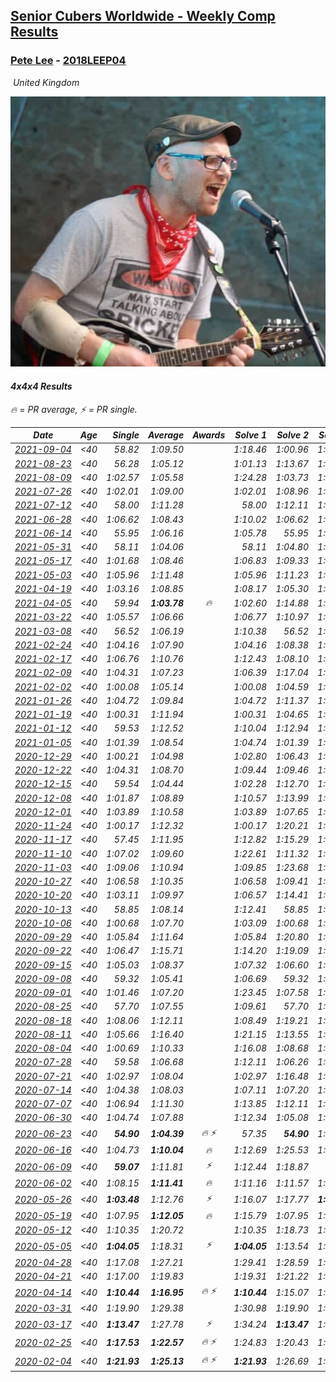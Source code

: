 <style>table {white-space: nowrap;}</style>
<link rel="stylesheet" type="text/css" href="/scw-comp/css/flags.css" />

## [Senior Cubers Worldwide - Weekly Comp Results](/scw-comp/results/)
### [Pete Lee](README.md) - [2018LEEP04](https://www.worldcubeassociation.org/persons/2018LEEP04?event=444)

<i class="flag flag-GB" />&nbsp;United Kingdom

![Pete Lee](1574700550.jpg)

#### 4x4x4 Results

<span style="white-space: nowrap;">🔥 = PR average</span>, <span style="white-space: nowrap;">⚡ = PR single</span>.

| Date | Age | Single | Average | Awards | Solve 1 | Solve 2 | Solve 3 | Solve 4 | Solve 5 | Video |
| :--: | :--: | --: | --: | :--: | --: | --: | --: | --: | --: | :-- |
| [2021-09-04](../../results/2021-09-04/444.md) | <40 | 58.82 | 1:09.50 |  | 1:18.46 | 1:00.96 | 1:15.09 | 1:12.45 | 58.82 | [Desktop](https://www.facebook.com/events/899313470960376/permalink/903626163862440) / [Mobile](https://m.facebook.com/events/899313470960376?view=permalink&id=903626163862440) |
| [2021-08-23](../../results/2021-08-23/444.md) | <40 | 56.28 | 1:05.12 |  | 1:01.13 | 1:13.67 | 1:05.36 | 1:08.86 | 56.28 | [Desktop](https://www.facebook.com/events/1108693076205590/permalink/1117604428647788) / [Mobile](https://m.facebook.com/events/1108693076205590?view=permalink&id=1117604428647788) |
| [2021-08-09](../../results/2021-08-09/444.md) | <40 | 1:02.57 | 1:05.58 |  | 1:24.28 | 1:03.73 | 1:02.57 | 1:08.63 | 1:04.37 | [Desktop](https://www.facebook.com/events/2863148610663733/permalink/2872155406429720) / [Mobile](https://m.facebook.com/events/2863148610663733?view=permalink&id=2872155406429720) |
| [2021-07-26](../../results/2021-07-26/444.md) | <40 | 1:02.01 | 1:09.00 |  | 1:02.01 | 1:08.96 | 1:17.39 | 1:13.09 | 1:04.96 | [Desktop](https://www.facebook.com/events/210838191047415/permalink/220265066771394) / [Mobile](https://m.facebook.com/events/210838191047415?view=permalink&id=220265066771394) |
| [2021-07-12](../../results/2021-07-12/444.md) | <40 | 58.00 | 1:11.28 |  | 58.00 | 1:12.11 | 1:16.15 | 1:12.75 | 1:08.97 | [Desktop](https://www.facebook.com/events/3019269651530977/permalink/3034396500018292) / [Mobile](https://m.facebook.com/events/3019269651530977?view=permalink&id=3034396500018292) |
| [2021-06-28](../../results/2021-06-28/444.md) | <40 | 1:06.62 | 1:08.43 |  | 1:10.02 | 1:06.62 | 1:06.62 | 1:08.65 | 1:13.27 | [Desktop](https://www.facebook.com/events/248738199926629/permalink/253937302740052) / [Mobile](https://m.facebook.com/events/248738199926629?view=permalink&id=253937302740052) |
| [2021-06-14](../../results/2021-06-14/444.md) | <40 | 55.95 | 1:06.16 |  | 1:05.78 | 55.95 | 1:13.11 | 1:02.01 | 1:10.70 | [Desktop](https://www.facebook.com/events/833966864162581/permalink/842109153348352) / [Mobile](https://m.facebook.com/events/833966864162581?view=permalink&id=842109153348352) |
| [2021-05-31](../../results/2021-05-31/444.md) | <40 | 58.11 | 1:04.06 |  | 58.11 | 1:04.80 | 1:06.08 | 1:01.31 | 1:11.14 | [Desktop](https://www.facebook.com/events/1677723082618127/permalink/1686040181786417) / [Mobile](https://m.facebook.com/events/1677723082618127?view=permalink&id=1686040181786417) |
| [2021-05-17](../../results/2021-05-17/444.md) | <40 | 1:01.68 | 1:08.46 |  | 1:06.83 | 1:09.33 | 1:14.92 | 1:01.68 | 1:09.22 | [Desktop](https://www.facebook.com/events/373354890741855/permalink/377512433659434) / [Mobile](https://m.facebook.com/events/373354890741855?view=permalink&id=377512433659434) |
| [2021-05-03](../../results/2021-05-03/444.md) | <40 | 1:05.96 | 1:11.48 |  | 1:05.96 | 1:11.23 | 1:11.94 | 1:11.27 | 1:13.94 | [Desktop](https://www.facebook.com/events/158701836186375/permalink/166337698756122) / [Mobile](https://m.facebook.com/events/158701836186375?view=permalink&id=166337698756122) |
| [2021-04-19](../../results/2021-04-19/444.md) | <40 | 1:03.16 | 1:08.85 |  | 1:08.17 | 1:05.30 | 1:13.09 | 1:16.61 | 1:03.16 | [Desktop](https://www.facebook.com/events/1009195762821458/permalink/1017226465351721) / [Mobile](https://m.facebook.com/events/1009195762821458?view=permalink&id=1017226465351721) |
| [2021-04-05](../../results/2021-04-05/444.md) | <40 | 59.94 | **1:03.78** | 🔥 | 1:02.60 | 1:14.88 | 1:02.76 | 1:05.99 | 59.94 | [Desktop](https://www.facebook.com/events/2619499895016321/permalink/2624215264544784) / [Mobile](https://m.facebook.com/events/2619499895016321?view=permalink&id=2624215264544784) |
| [2021-03-22](../../results/2021-03-22/444.md) | <40 | 1:05.57 | 1:06.66 |  | 1:06.77 | 1:10.97 | 1:07.49 | 1:05.57 | 1:05.72 | [Desktop](https://www.facebook.com/events/2537500386546221/permalink/2541297586166501) / [Mobile](https://m.facebook.com/events/2537500386546221?view=permalink&id=2541297586166501) |
| [2021-03-08](../../results/2021-03-08/444.md) | <40 | 56.52 | 1:06.19 |  | 1:10.38 | 56.52 | 1:01.99 | 1:06.21 | 1:27.99 | [Desktop](https://www.facebook.com/events/161142189072151/permalink/166848628501507) / [Mobile](https://m.facebook.com/events/161142189072151?view=permalink&id=166848628501507) |
| [2021-02-24](../../results/2021-02-24/444.md) | <40 | 1:04.16 | 1:07.90 |  | 1:04.16 | 1:08.38 | 1:06.39 | 1:08.93 | 1:14.84 | [Desktop](https://www.facebook.com/events/256148192722702/permalink/259416769062511) / [Mobile](https://m.facebook.com/events/256148192722702?view=permalink&id=259416769062511) |
| [2021-02-17](../../results/2021-02-17/444.md) | <40 | 1:06.76 | 1:10.76 |  | 1:12.43 | 1:08.10 | 1:12.92 | 1:06.76 | 1:11.76 | [Desktop](https://www.facebook.com/events/1341827372862028/permalink/1343320182712747) / [Mobile](https://m.facebook.com/events/1341827372862028?view=permalink&id=1343320182712747) |
| [2021-02-09](../../results/2021-02-09/444.md) | <40 | 1:04.31 | 1:07.23 |  | 1:06.39 | 1:17.04 | 1:04.31 | 1:05.43 | 1:09.87 | [Desktop](https://www.facebook.com/events/1072787469872680/permalink/1075037299647697) / [Mobile](https://m.facebook.com/events/1072787469872680?view=permalink&id=1075037299647697) |
| [2021-02-02](../../results/2021-02-02/444.md) | <40 | 1:00.08 | 1:05.14 |  | 1:00.08 | 1:04.59 | 1:09.55 | 1:03.40 | 1:07.42 | [Desktop](https://www.facebook.com/events/419241732746821/permalink/421025732568421) / [Mobile](https://m.facebook.com/events/419241732746821?view=permalink&id=421025732568421) |
| [2021-01-26](../../results/2021-01-26/444.md) | <40 | 1:04.72 | 1:09.84 |  | 1:04.72 | 1:11.37 | 1:07.02 | 1:11.14 | DNF | [Desktop](https://www.facebook.com/events/886756952081472/permalink/888942635196237) / [Mobile](https://m.facebook.com/events/886756952081472?view=permalink&id=888942635196237) |
| [2021-01-19](../../results/2021-01-19/444.md) | <40 | 1:00.31 | 1:11.94 |  | 1:00.31 | 1:04.65 | 1:08.97 | DNF | 1:22.19 | [Desktop](https://www.facebook.com/events/801984480354340/permalink/803477243538397) / [Mobile](https://m.facebook.com/events/801984480354340?view=permalink&id=803477243538397) |
| [2021-01-12](../../results/2021-01-12/444.md) | <40 | 59.53 | 1:12.52 |  | 1:10.04 | 1:12.94 | 1:14.57 | 59.53 | 1:16.53 | [Desktop](https://www.facebook.com/events/412251730086008/permalink/414031893241325) / [Mobile](https://m.facebook.com/events/412251730086008?view=permalink&id=414031893241325) |
| [2021-01-05](../../results/2021-01-05/444.md) | <40 | 1:01.39 | 1:08.54 |  | 1:04.74 | 1:01.39 | 1:13.55 | 1:07.33 | 1:14.80 | [Desktop](https://www.facebook.com/events/438895340619582/permalink/441040477071735) / [Mobile](https://m.facebook.com/events/438895340619582?view=permalink&id=441040477071735) |
| [2020-12-29](../../results/2020-12-29/444.md) | <40 | 1:00.21 | 1:04.98 |  | 1:02.80 | 1:06.43 | 1:05.72 | 1:00.21 | 1:17.51 | [Desktop](https://www.facebook.com/events/1086076581855919/permalink/1088779111585666) / [Mobile](https://m.facebook.com/events/1086076581855919?view=permalink&id=1088779111585666) |
| [2020-12-22](../../results/2020-12-22/444.md) | <40 | 1:04.31 | 1:08.70 |  | 1:09.44 | 1:09.46 | 1:07.19 | 1:04.31 | 1:20.84 | [Desktop](https://www.facebook.com/events/202563571576862/permalink/204604308039455) / [Mobile](https://m.facebook.com/events/202563571576862?view=permalink&id=204604308039455) |
| [2020-12-15](../../results/2020-12-15/444.md) | <40 | 59.54 | 1:04.44 |  | 1:02.28 | 1:12.70 | 1:07.13 | 1:03.92 | 59.54 | [Desktop](https://www.facebook.com/events/380879093195746/permalink/384339859516336) / [Mobile](https://m.facebook.com/events/380879093195746?view=permalink&id=384339859516336) |
| [2020-12-08](../../results/2020-12-08/444.md) | <40 | 1:01.87 | 1:08.89 |  | 1:10.57 | 1:13.99 | 1:01.87 | 1:06.82 | 1:09.28 | [Desktop](https://www.facebook.com/events/209111367450307/permalink/211751080519669) / [Mobile](https://m.facebook.com/events/209111367450307?view=permalink&id=211751080519669) |
| [2020-12-01](../../results/2020-12-01/444.md) | <40 | 1:03.89 | 1:10.58 |  | 1:03.89 | 1:07.65 | 1:11.65 | 1:12.43 | 1:12.57 | [Desktop](https://www.facebook.com/events/1067911153659963/permalink/1070698346714577) / [Mobile](https://m.facebook.com/events/1067911153659963?view=permalink&id=1070698346714577) |
| [2020-11-24](../../results/2020-11-24/444.md) | <40 | 1:00.17 | 1:12.32 |  | 1:00.17 | 1:20.21 | 1:13.00 | 1:08.59 | 1:15.37 | [Desktop](https://www.facebook.com/events/383885642947563/permalink/387160735953387) / [Mobile](https://m.facebook.com/events/383885642947563?view=permalink&id=387160735953387) |
| [2020-11-17](../../results/2020-11-17/444.md) | <40 | 57.45 | 1:11.95 |  | 1:12.82 | 1:15.29 | 1:07.73 | 57.45 | 1:19.97 | [Desktop](https://www.facebook.com/events/385577379164063/permalink/388245622230572) / [Mobile](https://m.facebook.com/events/385577379164063?view=permalink&id=388245622230572) |
| [2020-11-10](../../results/2020-11-10/444.md) | <40 | 1:07.02 | 1:09.60 |  | 1:22.61 | 1:11.32 | 1:07.02 | 1:07.21 | 1:10.28 | [Desktop](https://www.facebook.com/events/2956286364603224/permalink/2962447210653806) / [Mobile](https://m.facebook.com/events/2956286364603224?view=permalink&id=2962447210653806) |
| [2020-11-03](../../results/2020-11-03/444.md) | <40 | 1:09.06 | 1:10.94 |  | 1:09.85 | 1:23.68 | 1:11.93 | 1:11.03 | 1:09.06 | [Desktop](https://www.facebook.com/events/391709741873523/permalink/396196594758171) / [Mobile](https://m.facebook.com/events/391709741873523?view=permalink&id=396196594758171) |
| [2020-10-27](../../results/2020-10-27/444.md) | <40 | 1:06.58 | 1:10.35 |  | 1:06.58 | 1:09.41 | 1:17.48 | 1:14.76 | 1:06.88 | [Desktop](https://www.facebook.com/events/1621959871298390/permalink/1626846787476365) / [Mobile](https://m.facebook.com/events/1621959871298390?view=permalink&id=1626846787476365) |
| [2020-10-20](../../results/2020-10-20/444.md) | <40 | 1:03.11 | 1:09.97 |  | 1:06.57 | 1:14.41 | 1:15.29 | 1:08.93 | 1:03.11 | [Desktop](https://www.facebook.com/events/758279974902955/permalink/762416451155974) / [Mobile](https://m.facebook.com/events/758279974902955?view=permalink&id=762416451155974) |
| [2020-10-13](../../results/2020-10-13/444.md) | <40 | 58.85 | 1:08.14 |  | 1:12.41 | 58.85 | 1:07.08 | 1:08.92 | 1:08.41 | [Desktop](https://www.facebook.com/events/746942356162446/permalink/751521159037899) / [Mobile](https://m.facebook.com/events/746942356162446?view=permalink&id=751521159037899) |
| [2020-10-06](../../results/2020-10-06/444.md) | <40 | 1:00.68 | 1:07.70 |  | 1:03.09 | 1:00.68 | 1:08.34 | 1:11.68 | DNF | [Desktop](https://www.facebook.com/events/2766581680255939/permalink/2771428273104613) / [Mobile](https://m.facebook.com/events/2766581680255939?view=permalink&id=2771428273104613) |
| [2020-09-29](../../results/2020-09-29/444.md) | <40 | 1:05.84 | 1:11.64 |  | 1:05.84 | 1:20.80 | 1:10.79 | 1:17.73 | 1:06.41 | [Desktop](https://www.facebook.com/events/427181104911253/permalink/430133827949314) / [Mobile](https://m.facebook.com/events/427181104911253?view=permalink&id=430133827949314) |
| [2020-09-22](../../results/2020-09-22/444.md) | <40 | 1:06.47 | 1:15.71 |  | 1:14.20 | 1:19.09 | 1:06.47 | 1:23.57 | 1:13.85 | [Desktop](https://www.facebook.com/events/342541897161786/permalink/345616436854332) / [Mobile](https://m.facebook.com/events/342541897161786?view=permalink&id=345616436854332) |
| [2020-09-15](../../results/2020-09-15/444.md) | <40 | 1:05.03 | 1:08.37 |  | 1:07.32 | 1:06.60 | 1:05.03 | 1:11.20 | 1:12.65 | [Desktop](https://www.facebook.com/events/655903882008117/permalink/659128131685692) / [Mobile](https://m.facebook.com/events/655903882008117?view=permalink&id=659128131685692) |
| [2020-09-08](../../results/2020-09-08/444.md) | <40 | 59.32 | 1:05.41 |  | 1:06.69 | 59.32 | 1:01.63 | 1:07.92 | 1:14.59 | [Desktop](https://www.facebook.com/events/342884623427933/permalink/346254989757563) / [Mobile](https://m.facebook.com/events/342884623427933?view=permalink&id=346254989757563) |
| [2020-09-01](../../results/2020-09-01/444.md) | <40 | 1:01.46 | 1:07.20 |  | 1:23.45 | 1:07.58 | 1:07.75 | 1:06.28 | 1:01.46 | [Desktop](https://www.facebook.com/events/987180995036806/permalink/990190201402552) / [Mobile](https://m.facebook.com/events/987180995036806?view=permalink&id=990190201402552) |
| [2020-08-25](../../results/2020-08-25/444.md) | <40 | 57.70 | 1:07.55 |  | 1:09.61 | 57.70 | 1:04.91 | 1:10.98 | 1:08.12 | [Desktop](https://www.facebook.com/events/375269430142971/permalink/378769293126318) / [Mobile](https://m.facebook.com/events/375269430142971?view=permalink&id=378769293126318) |
| [2020-08-18](../../results/2020-08-18/444.md) | <40 | 1:08.06 | 1:12.11 |  | 1:08.49 | 1:19.21 | 1:14.90 | 1:12.95 | 1:08.06 | [Desktop](https://www.facebook.com/events/3231806576868309/permalink/3243147095734257) / [Mobile](https://m.facebook.com/events/3231806576868309?view=permalink&id=3243147095734257) |
| [2020-08-11](../../results/2020-08-11/444.md) | <40 | 1:05.66 | 1:16.40 |  | 1:21.15 | 1:13.55 | 1:14.50 | 1:05.66 | DNF | [Desktop](https://www.facebook.com/events/1112228215845470/permalink/1117010005367291) / [Mobile](https://m.facebook.com/events/1112228215845470?view=permalink&id=1117010005367291) |
| [2020-08-04](../../results/2020-08-04/444.md) | <40 | 1:00.69 | 1:10.33 |  | 1:16.08 | 1:08.68 | 1:20.26 | 1:00.69 | 1:06.24 | [Desktop](https://www.facebook.com/events/770016233779888/permalink/773921030056075) / [Mobile](https://m.facebook.com/events/770016233779888?view=permalink&id=773921030056075) |
| [2020-07-28](../../results/2020-07-28/444.md) | <40 | 59.58 | 1:06.68 |  | 1:12.11 | 1:06.26 | 1:08.12 | 59.58 | 1:05.66 | [Desktop](https://www.facebook.com/events/299658408049797/permalink/303863320962639) / [Mobile](https://m.facebook.com/events/299658408049797?view=permalink&id=303863320962639) |
| [2020-07-21](../../results/2020-07-21/444.md) | <40 | 1:02.97 | 1:08.04 |  | 1:02.97 | 1:16.48 | 1:03.60 | 1:12.20 | 1:08.32 | [Desktop](https://www.facebook.com/events/3081159145282455/permalink/3097231517008551) / [Mobile](https://m.facebook.com/events/3081159145282455?view=permalink&id=3097231517008551) |
| [2020-07-14](../../results/2020-07-14/444.md) | <40 | 1:04.38 | 1:08.03 |  | 1:07.11 | 1:07.20 | 1:21.18 | 1:04.38 | 1:09.77 | [Desktop](https://www.facebook.com/events/2729568740635198/permalink/2731322673793138) / [Mobile](https://m.facebook.com/events/2729568740635198?view=permalink&id=2731322673793138) |
| [2020-07-07](../../results/2020-07-07/444.md) | <40 | 1:06.94 | 1:11.30 |  | 1:13.85 | 1:12.11 | 1:06.94 | 1:10.95 | 1:10.85 | [Desktop](https://www.facebook.com/events/307625317040136/permalink/309724146830253) / [Mobile](https://m.facebook.com/events/307625317040136?view=permalink&id=309724146830253) |
| [2020-06-30](../../results/2020-06-30/444.md) | <40 | 1:04.74 | 1:07.88 |  | 1:12.34 | 1:05.08 | 1:04.74 | 1:06.23 | 1:28.91 | [Desktop](https://www.facebook.com/events/284746466306313/permalink/287495892698037) / [Mobile](https://m.facebook.com/events/284746466306313?view=permalink&id=287495892698037) |
| [2020-06-23](../../results/2020-06-23/444.md) | <40 | **54.90** | **1:04.39** | 🔥 ⚡ | 57.35 | **54.90** | 1:02.22 | 1:13.61 | 1:16.18 | [Desktop](https://www.facebook.com/events/268636114456043/permalink/270820800904241) / [Mobile](https://m.facebook.com/events/268636114456043?view=permalink&id=270820800904241) |
| [2020-06-16](../../results/2020-06-16/444.md) | <40 | 1:04.73 | **1:10.04** | 🔥 | 1:12.69 | 1:25.53 | 1:05.41 | 1:12.01 | 1:04.73 | [Desktop](https://www.facebook.com/events/256188575607890/permalink/258410475385700) / [Mobile](https://m.facebook.com/events/256188575607890?view=permalink&id=258410475385700) |
| [2020-06-09](../../results/2020-06-09/444.md) | <40 | **59.07** | 1:11.81 | ⚡ | 1:12.44 | 1:18.87 | **59.07** | 1:10.70 | 1:12.28 | [Desktop](https://www.facebook.com/events/1130228284009045/permalink/1132826750415865) / [Mobile](https://m.facebook.com/events/1130228284009045?view=permalink&id=1132826750415865) |
| [2020-06-02](../../results/2020-06-02/444.md) | <40 | 1:08.15 | **1:11.41** | 🔥 | 1:11.16 | 1:11.57 | 1:08.15 | 2:17.35 | 1:11.49 | [Desktop](https://www.facebook.com/events/573401076937046/permalink/576122943331526) / [Mobile](https://m.facebook.com/events/573401076937046?view=permalink&id=576122943331526) |
| [2020-05-26](../../results/2020-05-26/444.md) | <40 | **1:03.48** | 1:12.76 | ⚡ | 1:16.07 | 1:17.77 | **1:03.48** | 1:25.19 | 1:04.43 | [Desktop](https://www.facebook.com/events/637852836799991/permalink/639823749936233) / [Mobile](https://m.facebook.com/events/637852836799991?view=permalink&id=639823749936233) |
| [2020-05-19](../../results/2020-05-19/444.md) | <40 | 1:07.95 | **1:12.05** | 🔥 | 1:15.79 | 1:07.95 | 1:09.74 | 1:10.61 | 1:45.26 | [Desktop](https://www.facebook.com/events/201300894172579/permalink/203097117326290) / [Mobile](https://m.facebook.com/events/201300894172579?view=permalink&id=203097117326290) |
| [2020-05-12](../../results/2020-05-12/444.md) | <40 | 1:10.35 | 1:20.72 |  | 1:10.35 | 1:18.73 | 1:18.72 | 1:24.70 | 1:25.47 | [Desktop](https://www.facebook.com/events/276138643524223/permalink/280314056440015) / [Mobile](https://m.facebook.com/events/276138643524223?view=permalink&id=280314056440015) |
| [2020-05-05](../../results/2020-05-05/444.md) | <40 | **1:04.05** | 1:18.31 | ⚡ | **1:04.05** | 1:13.54 | 1:18.71 | 1:22.67 | 1:35.39 | [Desktop](https://www.facebook.com/events/557526585195168/permalink/559799351634558) / [Mobile](https://m.facebook.com/events/557526585195168?view=permalink&id=559799351634558) |
| [2020-04-28](../../results/2020-04-28/444.md) | <40 | 1:17.08 | 1:27.21 |  | 1:29.41 | 1:28.59 | 1:29.92 | 1:17.08 | 1:23.63 | [Desktop](https://www.facebook.com/events/543220986391837/permalink/545139229533346) / [Mobile](https://m.facebook.com/events/543220986391837?view=permalink&id=545139229533346) |
| [2020-04-21](../../results/2020-04-21/444.md) | <40 | 1:17.00 | 1:19.83 |  | 1:19.31 | 1:21.22 | 1:22.71 | 1:17.00 | 1:18.95 | [Desktop](https://www.facebook.com/events/538096063773916/permalink/540558113527711) / [Mobile](https://m.facebook.com/events/538096063773916?view=permalink&id=540558113527711) |
| [2020-04-14](../../results/2020-04-14/444.md) | <40 | **1:10.44** | **1:16.95** | 🔥 ⚡ | **1:10.44** | 1:15.07 | 1:18.39 | 1:22.21 | 1:17.40 | [Desktop](https://www.facebook.com/events/1400953806773430/permalink/1405527432982734) / [Mobile](https://m.facebook.com/events/1400953806773430?view=permalink&id=1405527432982734) |
| [2020-03-31](../../results/2020-03-31/444.md) | <40 | 1:19.90 | 1:29.38 |  | 1:30.98 | 1:19.90 | 1:31.94 | 1:25.23 | 1:40.56 | [Desktop](https://www.facebook.com/events/269276700734640/permalink/271454090516901) / [Mobile](https://m.facebook.com/events/269276700734640?view=permalink&id=271454090516901) |
| [2020-03-17](../../results/2020-03-17/444.md) | <40 | **1:13.47** | 1:27.78 | ⚡ | 1:34.24 | **1:13.47** | 1:30.81 | 1:26.42 | 1:26.11 | [Desktop](https://www.facebook.com/events/211732526904866/permalink/216431523101633) / [Mobile](https://m.facebook.com/events/211732526904866?view=permalink&id=216431523101633) |
| [2020-02-25](../../results/2020-02-25/444.md) | <40 | **1:17.53** | **1:22.57** | 🔥 ⚡ | 1:24.83 | 1:20.43 | 1:33.55 | 1:22.46 | **1:17.53** | [Desktop](https://www.facebook.com/events/805797596592397/permalink/808919202946903) / [Mobile](https://m.facebook.com/events/805797596592397?view=permalink&id=808919202946903) |
| [2020-02-04](../../results/2020-02-04/444.md) | <40 | **1:21.93** | **1:25.13** | 🔥 ⚡ | **1:21.93** | 1:26.69 | 1:26.77 | DNS | DNS | [Desktop](https://www.facebook.com/pete.lee.9003/videos/2505517469558727) / [Mobile](https://m.facebook.com/pete.lee.9003/videos/2505517469558727) |


<!-- Global site tag (gtag.js) - Google Analytics -->
<script async src="https://www.googletagmanager.com/gtag/js?id=UA-86348435-3"></script>
<script>window.dataLayer = window.dataLayer || []; function gtag() {dataLayer.push(arguments);} gtag('js', new Date()); gtag('config', 'UA-86348435-3');</script>
